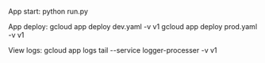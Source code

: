 App start:
python run.py

App deploy:
gcloud app deploy dev.yaml -v v1
gcloud app deploy prod.yaml -v v1

View logs:
gcloud app logs tail --service logger-processer -v v1